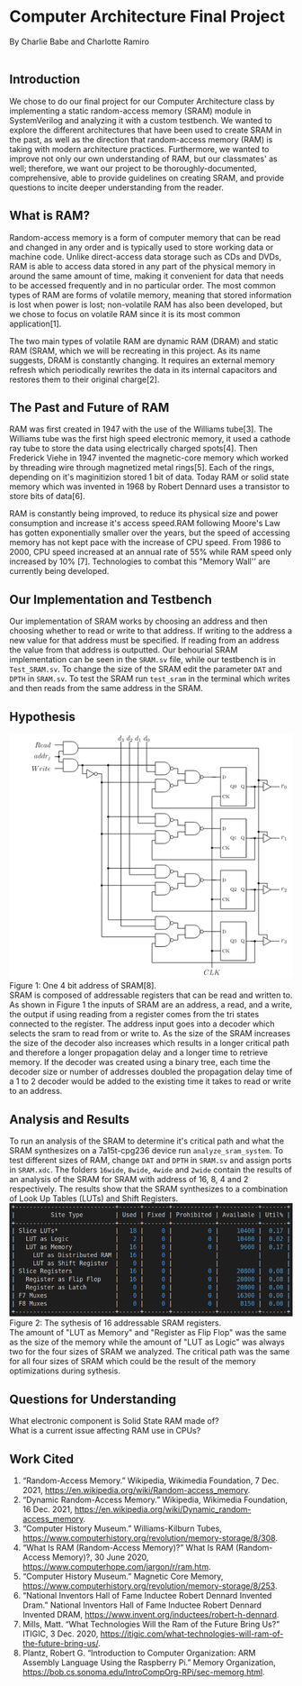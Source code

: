 # Computer Architecture Final Project
By Charlie Babe and Charlotte Ramiro  <br> <br>
 
 
## Introduction
 
We chose to do our final project for our Computer Architecture class by implementing a static random-access memory (SRAM) module in SystemVerilog and analyzing it with a custom testbench. We wanted to explore the different architectures that have been used to create SRAM in the past, as well as the direction that random-access memory (RAM) is taking with modern architecture practices. Furthermore, we wanted to improve not only our own understanding of RAM, but our classmates' as well; therefore, we want our project to be thoroughly-documented, comprehensive, able to provide guidelines on creating SRAM, and provide questions to incite deeper understanding from the reader.  <br> 
 
 
 
## What is RAM?
 
Random-access memory is a form of computer memory that can be read and changed in any order and is typically used to store working data or machine code. Unlike direct-access data storage such as CDs and DVDs, RAM is able to access data stored in any part of the physical memory in around the same amount of time, making it convenient for data that needs to be accessed frequently and in no particular order. The most common types of RAM are forms of volatile memory, meaning that stored information is lost when power is lost; non-volatile RAM has also been developed, but we chose to focus on volatile RAM since it is its most common application[1].
 
The two main types of volatile RAM are dynamic RAM (DRAM) and static RAM (SRAM, which we will be recreating in this project. As its name suggests, DRAM is constantly changing. It requires an external memory refresh which periodically rewrites the data in its internal capacitors and restores them to their original charge[2].
 
 
## The Past and Future of RAM
RAM was first created in 1947 with the use of the Williams tube[3]. The Williams tube was the first high speed electronic memory, it used a cathode ray tube to store the data using electrically charged spots[4]. Then Frederick Viehe in 1947 invented the magnetic-core memory which worked by threading wire through magnetized metal rings[5]. Each of the rings, depending on it's maginitizion stored 1 bit of data. Today RAM or solid state memory which was invented in 1968 by Robert Dennard uses a transistor to store bits of data[6].
 
RAM is constantly being improved, to reduce its physical size and power consumption and increase it's access speed.RAM following Moore's Law has gotten exponentially smaller over the years, but the speed of accessing memory has not kept pace with the increase of CPU speed. From 1986 to 2000, CPU speed increased at an annual rate of 55% while RAM speed only increased by 10% [7]. Technologies to combat this "Memory Wall'' are currently being developed.
 
## Our Implementation and Testbench
Our implementation of SRAM works by choosing an address and then choosing whether to read or write to that address. If writing to the address a new value for that address must be specified. If reading from an address the value from that address is outputted. Our behourial SRAM implementation can be seen in the ```SRAM.sv``` file, while our testbench is in ```Test_SRAM.sv```. To change the size of the SRAM edit the parameter ```DAT``` and ```DPTH``` in ```SRAM.sv```. To test the SRAM run ```test_sram``` in the terminal which writes and then reads from the same address in the SRAM.

## Hypothesis
![SRAM](SRAM.png)<br>
Figure 1: One 4 bit address of SRAM[8].<br>
SRAM is composed of addressable registers that can be read and written to. As shown in Figure 1 the inputs of SRAM are an address, a read, and a write, the output if using reading from a register comes from the tri states connected to the register. The address input goes into a decoder which selects the sram to read from or write to. As the size of the SRAM increases the size of the decoder also increases which results in a longer critical path and therefore a longer propagation delay and a longer time to retrieve memory. If the decoder was created using a binary tree, each time the decoder size or number of addresses doubled the propagation delay time of a 1 to 2 decoder would be added to the existing time it takes to read or write to an address.

 
## Analysis and Results
To run an analysis of the SRAM to determine it's critical path and what the SRAM synthesizes on a 7a15t-cpg236 device run ```analyze_sram_system```. To test different sizes of RAM, change ```DAT``` and ```DPTH``` in ```SRAM.sv``` and assign ports in ```SRAM.xdc```. The folders ```16wide```, ```8wide```, ```4wide``` and ```2wide``` contain the results of an analysis of the SRAM for SRAM with address of 16, 8, 4 and 2 respectively. The results show that the SRAM synthesizes to a combination of Look Up Tables (LUTs) and Shift Registers.
![Usage](usage.png)<br>
Figure 2: The sythesis of 16 addressable SRAM registers.<br>
The amount of "LUT as Memory" and "Register as Flip Flop" was the same as the size of the memory while the amount of "LUT as Logic" was always two for the four sizes of SRAM we analyzed. The critical path was the same for all four sizes of SRAM which could be the result of the memory optimizations during sythesis.
 
## Questions for Understanding
What electronic component is Solid State RAM made of?<br>
What is a current issue affecting RAM use in CPUs?

## Work Cited
1. “Random-Access Memory.” Wikipedia, Wikimedia Foundation, 7 Dec. 2021, https://en.wikipedia.org/wiki/Random-access_memory. 
2. “Dynamic Random-Access Memory.” Wikipedia, Wikimedia Foundation, 16 Dec. 2021, https://en.wikipedia.org/wiki/Dynamic_random-access_memory. 
3. “Computer History Museum.” Williams-Kilburn Tubes, https://www.computerhistory.org/revolution/memory-storage/8/308. 
4. “What Is RAM (Random-Access Memory)?” What Is RAM (Random-Access Memory)?, 30 June 2020, https://www.computerhope.com/jargon/r/ram.htm. 
5. “Computer History Museum.” Magnetic Core Memory, https://www.computerhistory.org/revolution/memory-storage/8/253. 
6. “National Inventors Hall of Fame Inductee Robert Dennard Invented Dram.” National Inventors Hall of Fame Inductee Robert Dennard Invented DRAM, https://www.invent.org/inductees/robert-h-dennard. 
7. Mills, Matt. “What Technologies Will the Ram of the Future Bring Us?” ITIGIC, 3 Dec. 2020, https://itigic.com/what-technologies-will-ram-of-the-future-bring-us/. 
8. Plantz, Robert G. “Introduction to Computer Organization: ARM Assembly Language Using the Raspberry Pi.” Memory Organization, https://bob.cs.sonoma.edu/IntroCompOrg-RPi/sec-memorg.html. 
